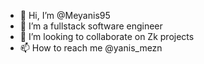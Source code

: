 - 👋 Hi, I’m @Meyanis95
- 👀 I’m a fullstack software engineer
- 💞️ I’m looking to collaborate on Zk projects
- 📫 How to reach me @yanis_mezn

<!---
Meyanis95/Meyanis95 is a ✨ special ✨ repository because its `README.md` (this file) appears on your GitHub profile.
You can click the Preview link to take a look at your changes.
--->
